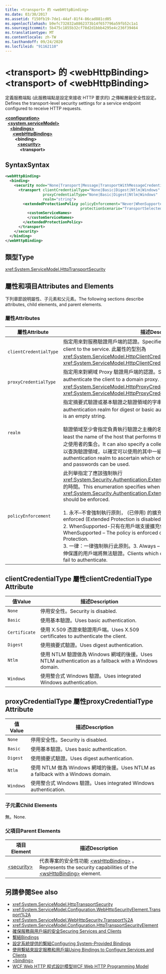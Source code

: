 ```yaml
---
title: <transport> 的 <webHttpBinding>
ms.date: 03/30/2017
ms.assetid: f150fb19-7de1-44af-81f4-86cad881cd05
ms.openlocfilehash: b9efc732832a8862373b14f657796a59fb52c1a1
ms.sourcegitcommit: 5b475c1855b32cf78d2d1bbb4295e4c236f39464
ms.translationtype: MT
ms.contentlocale: zh-TW
ms.lasthandoff: 09/24/2020
ms.locfileid: "91162110"
---
```

# <a name="transport-of-webhttpbinding"></a><span data-ttu-id="2518e-102">\<transport> 的 \<webHttpBinding></span><span class="sxs-lookup"><span data-stu-id="2518e-102">\<transport> of \<webHttpBinding></span></span>

<span data-ttu-id="2518e-103">定義服務端點 (此服務端點是設定來接收 HTTP 要求的) 之傳輸層級安全性設定。</span><span class="sxs-lookup"><span data-stu-id="2518e-103">Defines the transport-level security settings for a service endpoint configured to receive HTTP requests.</span></span>  
  
[**\<configuration>**](../configuration-element.md)\
&nbsp;&nbsp;[**\<system.serviceModel>**](system-servicemodel.md)\
&nbsp;&nbsp;&nbsp;&nbsp;[**\<bindings>**](bindings.md)\
&nbsp;&nbsp;&nbsp;&nbsp;&nbsp;&nbsp;[**\<webHttpBinding>**](webhttpbinding.md)\
&nbsp;&nbsp;&nbsp;&nbsp;&nbsp;&nbsp;&nbsp;&nbsp;**\<binding>**\
&nbsp;&nbsp;&nbsp;&nbsp;&nbsp;&nbsp;&nbsp;&nbsp;&nbsp;&nbsp;[**\<security>**](security-of-webhttpbinding.md)\
&nbsp;&nbsp;&nbsp;&nbsp;&nbsp;&nbsp;&nbsp;&nbsp;&nbsp;&nbsp;&nbsp;&nbsp;**\<transport>**  
  
## <a name="syntax"></a><span data-ttu-id="2518e-104">Syntax</span><span class="sxs-lookup"><span data-stu-id="2518e-104">Syntax</span></span>  
  
```xml  
<webHttpBinding>
  <binding>
    <security mode="None|Transport|Message|TransportWithMessageCredential|TransportCredentialOnly">
      <transport clientCredentialType="None|Basic|Digest|Ntlm|Windows"
                 proxyCredentialType="None|Basic|Digest|Ntlm|Windows"
                 realm="string">
        <extendedProtectionPolicy policyEnforcement="Never|WhenSupported|Always"
                                  protectionScenario="TransportSelected|TrustedProxy">
          <customServiceNames>
          </customServiceNames>
        </extendedProtectionPolicy>
      </transport>
    </security>
  </binding>
</webHttpBinding>
```  
  
## <a name="type"></a><span data-ttu-id="2518e-105">類型</span><span class="sxs-lookup"><span data-stu-id="2518e-105">Type</span></span>  

 <xref:System.ServiceModel.HttpTransportSecurity>  
  
## <a name="attributes-and-elements"></a><span data-ttu-id="2518e-106">屬性和項目</span><span class="sxs-lookup"><span data-stu-id="2518e-106">Attributes and Elements</span></span>  

 <span data-ttu-id="2518e-107">下列章節說明屬性、子元素和父元素。</span><span class="sxs-lookup"><span data-stu-id="2518e-107">The following sections describe attributes, child elements, and parent elements.</span></span>  
  
### <a name="attributes"></a><span data-ttu-id="2518e-108">屬性</span><span class="sxs-lookup"><span data-stu-id="2518e-108">Attributes</span></span>  
  
|<span data-ttu-id="2518e-109">屬性</span><span class="sxs-lookup"><span data-stu-id="2518e-109">Attribute</span></span>|<span data-ttu-id="2518e-110">描述</span><span class="sxs-lookup"><span data-stu-id="2518e-110">Description</span></span>|  
|---------------|-----------------|  
|`clientCredentialType`|<span data-ttu-id="2518e-111">指定用來對服務驗證用戶端的認證。</span><span class="sxs-lookup"><span data-stu-id="2518e-111">Specifies the credential used to authenticate the client to the service.</span></span> <span data-ttu-id="2518e-112">此屬性的型別為 <xref:System.ServiceModel.HttpClientCredentialType>。</span><span class="sxs-lookup"><span data-stu-id="2518e-112">This attribute is of type <xref:System.ServiceModel.HttpClientCredentialType>.</span></span>|  
|`proxyCredentialType`|<span data-ttu-id="2518e-113">指定用來對網域 Proxy 驗證用戶端的認證。</span><span class="sxs-lookup"><span data-stu-id="2518e-113">Specifies the credential used to authenticate the client to a domain proxy.</span></span> <span data-ttu-id="2518e-114">此屬性的型別為 <xref:System.ServiceModel.HttpProxyCredentialType>。</span><span class="sxs-lookup"><span data-stu-id="2518e-114">This attribute is of type <xref:System.ServiceModel.HttpProxyCredentialType>.</span></span>|  
|`realm`|<span data-ttu-id="2518e-115">指定摘要式驗證或基本驗證之驗證領域的字串。</span><span class="sxs-lookup"><span data-stu-id="2518e-115">A string that specifies the authentication realm for digest or basic authentication.</span></span> <span data-ttu-id="2518e-116">預設為空字串。</span><span class="sxs-lookup"><span data-stu-id="2518e-116">The default is an empty string.</span></span><br /><br /> <span data-ttu-id="2518e-117">驗證領域至少會指定負責執行驗證之主機的名稱，</span><span class="sxs-lookup"><span data-stu-id="2518e-117">An authentication realm specifies at least the name of the host that performs the authentication.</span></span> <span data-ttu-id="2518e-118">也可以指定具有存取權之使用者的集合。</span><span class="sxs-lookup"><span data-stu-id="2518e-118">It can also specify a collection of users that has access.</span></span> <span data-ttu-id="2518e-119">使用者可以查詢驗證領域，以確定可以使用的其中一組使用者名稱和密碼。</span><span class="sxs-lookup"><span data-stu-id="2518e-119">A user can query the authentication realm to ascertain which one of the several possible usernames and passwords can be used.</span></span>|  
|`policyEnforcement`|<span data-ttu-id="2518e-120">此列舉指定了應該強制執行 <xref:System.Security.Authentication.ExtendedProtection.ExtendedProtectionPolicy> 的時間。</span><span class="sxs-lookup"><span data-stu-id="2518e-120">This enumeration specifies when the <xref:System.Security.Authentication.ExtendedProtection.ExtendedProtectionPolicy> should be enforced.</span></span><br /><br /> <span data-ttu-id="2518e-121">1. 永不–不會強制執行原則， (已停用) 的擴充保護。</span><span class="sxs-lookup"><span data-stu-id="2518e-121">1.  Never – The policy is never enforced (Extended Protection is disabled).</span></span><br /><span data-ttu-id="2518e-122">2. WhenSupported-只有在用戶端支援擴充保護時，才會強制執行此原則。</span><span class="sxs-lookup"><span data-stu-id="2518e-122">2.  WhenSupported – The policy is enforced only if the client supports Extended Protection.</span></span><br /><span data-ttu-id="2518e-123">3. 一律：一律強制執行此原則。</span><span class="sxs-lookup"><span data-stu-id="2518e-123">3.  Always – The policy is always enforced.</span></span> <span data-ttu-id="2518e-124">不支援延伸保護的用戶端將無法驗證。</span><span class="sxs-lookup"><span data-stu-id="2518e-124">Clients which don’t support Extended Protection will fail to authenticate.</span></span>|  
  
## <a name="clientcredentialtype-attribute"></a><span data-ttu-id="2518e-125">clientCredentialType 屬性</span><span class="sxs-lookup"><span data-stu-id="2518e-125">clientCredentialType Attribute</span></span>  
  
|<span data-ttu-id="2518e-126">值</span><span class="sxs-lookup"><span data-stu-id="2518e-126">Value</span></span>|<span data-ttu-id="2518e-127">描述</span><span class="sxs-lookup"><span data-stu-id="2518e-127">Description</span></span>|  
|-----------|-----------------|  
|`None`|<span data-ttu-id="2518e-128">停用安全性。</span><span class="sxs-lookup"><span data-stu-id="2518e-128">Security is disabled.</span></span>|  
|`Basic`|<span data-ttu-id="2518e-129">使用基本驗證。</span><span class="sxs-lookup"><span data-stu-id="2518e-129">Uses basic authentication.</span></span>|  
|`Certificate`|<span data-ttu-id="2518e-130">使用 X.509 憑證來驗證用戶端。</span><span class="sxs-lookup"><span data-stu-id="2518e-130">Uses X.509 certificates to authenticate the client.</span></span>|  
|`Digest`|<span data-ttu-id="2518e-131">使用摘要式驗證。</span><span class="sxs-lookup"><span data-stu-id="2518e-131">Uses digest authentication.</span></span>|  
|`Ntlm`|<span data-ttu-id="2518e-132">使用 NTLM 驗證做為 Windows 網域的後援。</span><span class="sxs-lookup"><span data-stu-id="2518e-132">Uses NTLM authentication as a fallback with a Windows domain.</span></span>|  
|`Windows`|<span data-ttu-id="2518e-133">使用整合式 Windows 驗證。</span><span class="sxs-lookup"><span data-stu-id="2518e-133">Uses integrated Windows authentication.</span></span>|  
  
## <a name="proxycredentialtype-attribute"></a><span data-ttu-id="2518e-134">proxyCredentialType 屬性</span><span class="sxs-lookup"><span data-stu-id="2518e-134">proxyCredentialType Attribute</span></span>  
  
|<span data-ttu-id="2518e-135">值</span><span class="sxs-lookup"><span data-stu-id="2518e-135">Value</span></span>|<span data-ttu-id="2518e-136">描述</span><span class="sxs-lookup"><span data-stu-id="2518e-136">Description</span></span>|  
|-----------|-----------------|  
|`None`|<span data-ttu-id="2518e-137">停用安全性。</span><span class="sxs-lookup"><span data-stu-id="2518e-137">Security is disabled.</span></span>|  
|`Basic`|<span data-ttu-id="2518e-138">使用基本驗證。</span><span class="sxs-lookup"><span data-stu-id="2518e-138">Uses basic authentication.</span></span>|  
|`Digest`|<span data-ttu-id="2518e-139">使用摘要式驗證。</span><span class="sxs-lookup"><span data-stu-id="2518e-139">Uses digest authentication.</span></span>|  
|`Ntlm`|<span data-ttu-id="2518e-140">使用 NTLM 做為 Windows 網域的後援。</span><span class="sxs-lookup"><span data-stu-id="2518e-140">Uses NTLM as a fallback with a Windows domain.</span></span>|  
|`Windows`|<span data-ttu-id="2518e-141">使用整合式 Windows 驗證。</span><span class="sxs-lookup"><span data-stu-id="2518e-141">Uses integrated Windows authentication.</span></span>|  
  
### <a name="child-elements"></a><span data-ttu-id="2518e-142">子元素</span><span class="sxs-lookup"><span data-stu-id="2518e-142">Child Elements</span></span>  

 <span data-ttu-id="2518e-143">無。</span><span class="sxs-lookup"><span data-stu-id="2518e-143">None.</span></span>  
  
### <a name="parent-elements"></a><span data-ttu-id="2518e-144">父項目</span><span class="sxs-lookup"><span data-stu-id="2518e-144">Parent Elements</span></span>  
  
|<span data-ttu-id="2518e-145">項目</span><span class="sxs-lookup"><span data-stu-id="2518e-145">Element</span></span>|<span data-ttu-id="2518e-146">描述</span><span class="sxs-lookup"><span data-stu-id="2518e-146">Description</span></span>|  
|-------------|-----------------|  
|[\<security>](security-of-webhttpbinding.md)|<span data-ttu-id="2518e-147">代表專案的安全性功能 [\<wsHttpBinding>](wshttpbinding.md) 。</span><span class="sxs-lookup"><span data-stu-id="2518e-147">Represents the security capabilities of the [\<wsHttpBinding>](wshttpbinding.md) element.</span></span>|  
  
## <a name="see-also"></a><span data-ttu-id="2518e-148">另請參閱</span><span class="sxs-lookup"><span data-stu-id="2518e-148">See also</span></span>

- <xref:System.ServiceModel.HttpTransportSecurity>
- <xref:System.ServiceModel.Configuration.WebHttpSecurityElement.Transport%2A>
- <xref:System.ServiceModel.WebHttpSecurity.Transport%2A>
- <xref:System.ServiceModel.Configuration.HttpTransportSecurityElement>
- [<span data-ttu-id="2518e-149">確保服務與用戶端的安全</span><span class="sxs-lookup"><span data-stu-id="2518e-149">Securing Services and Clients</span></span>](../../../wcf/feature-details/securing-services-and-clients.md)
- [<span data-ttu-id="2518e-150">繫結</span><span class="sxs-lookup"><span data-stu-id="2518e-150">Bindings</span></span>](../../../wcf/bindings.md)
- [<span data-ttu-id="2518e-151">設定系統提供的繫結</span><span class="sxs-lookup"><span data-stu-id="2518e-151">Configuring System-Provided Bindings</span></span>](../../../wcf/feature-details/configuring-system-provided-bindings.md)
- [<span data-ttu-id="2518e-152">使用繫結來設定服務和用戶端</span><span class="sxs-lookup"><span data-stu-id="2518e-152">Using Bindings to Configure Services and Clients</span></span>](../../../wcf/using-bindings-to-configure-services-and-clients.md)
- [\<binding>](bindings.md)
- [<span data-ttu-id="2518e-153">WCF Web HTTP 程式設計模型</span><span class="sxs-lookup"><span data-stu-id="2518e-153">WCF Web HTTP Programming Model</span></span>](../../../wcf/feature-details/wcf-web-http-programming-model.md)
